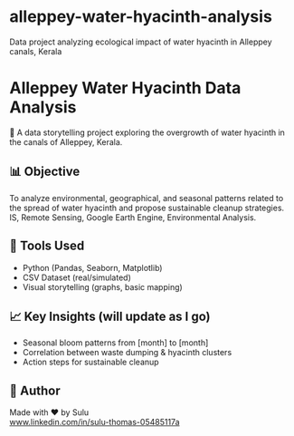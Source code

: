 # alleppey-water-hyacinth-analysis
Data project analyzing ecological impact of water hyacinth in Alleppey canals, Kerala
# Alleppey Water Hyacinth Data Analysis

🌱 A data storytelling project exploring the overgrowth of water hyacinth in the canals of Alleppey, Kerala.

## 📊 Objective

To analyze environmental, geographical, and seasonal patterns related to the spread of water hyacinth and propose sustainable cleanup strategies.
IS, Remote Sensing, Google Earth Engine, Environmental Analysis.

## 🔧 Tools Used
- Python (Pandas, Seaborn, Matplotlib)
- CSV Dataset (real/simulated)
- Visual storytelling (graphs, basic mapping)

## 📈 Key Insights (will update as I go)
- Seasonal bloom patterns from [month] to [month]
- Correlation between waste dumping & hyacinth clusters
- Action steps for sustainable cleanup


## 📝 Author

Made with ❤️ by Sulu  
www.linkedin.com/in/sulu-thomas-05485117a

